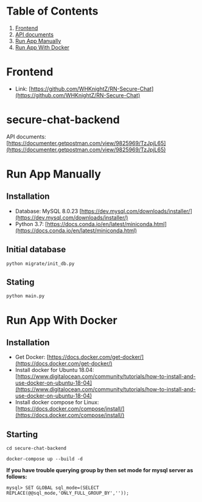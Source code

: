 # Table of Contents
1. [Frontend](#frontend)
1. [API documents](#secure-chat-backend)
2. [Run App Manually](#run-app-manually)
3. [Run App With Docker](#run-app-with-docker)

# Frontend
* Link: [https://github.com/WHKnightZ/RN-Secure-Chat](https://github.com/WHKnightZ/RN-Secure-Chat)

# secure-chat-backend
API documents: [https://documenter.getpostman.com/view/9825969/TzJpjL65](https://documenter.getpostman.com/view/9825969/TzJpjL65)

# Run App Manually 
## Installation

* Database: MySQL 8.0.23 [https://dev.mysql.com/downloads/installer/](https://dev.mysql.com/downloads/installer/)
* Python 3.7: [https://docs.conda.io/en/latest/miniconda.html](https://docs.conda.io/en/latest/miniconda.html)

## Initial database
```
python migrate/init_db.py
```

## Stating
```
python main.py
```


# Run App With Docker 
## Installation

* Get Docker: [https://docs.docker.com/get-docker/](https://docs.docker.com/get-docker/)
* Install docker for Ubuntu 18.04: [https://www.digitalocean.com/community/tutorials/how-to-install-and-use-docker-on-ubuntu-18-04](https://www.digitalocean.com/community/tutorials/how-to-install-and-use-docker-on-ubuntu-18-04)
* Install docker compose for Linux: [https://docs.docker.com/compose/install/](https://docs.docker.com/compose/install/)

## Starting
```
cd secure-chat-backend
```
```
docker-compose up --build -d
```

**If you have trouble querying group by then set mode for mysql server as follows:**
```
mysql> SET GLOBAL sql_mode=(SELECT REPLACE(@@sql_mode,'ONLY_FULL_GROUP_BY',''));
```
